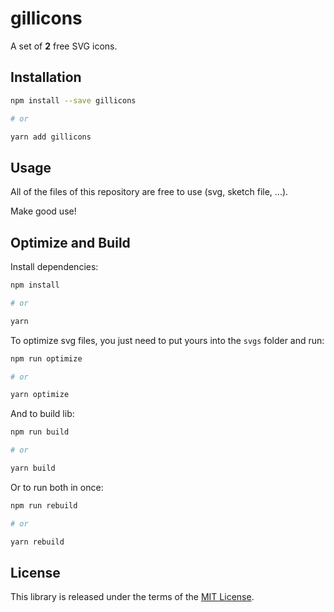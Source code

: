 # gillicons

A set of **2** free SVG icons.

## Installation

```sh
npm install --save gillicons

# or

yarn add gillicons
```

## Usage

All of the files of this repository are free to use (svg, sketch file, ...).

Make good use!

## Optimize and Build

Install dependencies:

```sh
npm install

# or

yarn
```

To optimize svg files, you just need to put yours into the `svgs` folder and run:

```sh
npm run optimize

# or

yarn optimize
```

And to build lib:

```sh
npm run build

# or

yarn build
```

Or to run both in once:

```sh
npm run rebuild

# or

yarn rebuild
```

## License

This library is released under the terms of the [MIT License](./LICENSE).